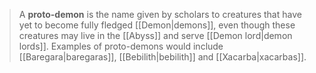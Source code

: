 > A **proto-demon** is the name given by scholars to creatures that have yet to become fully fledged [[Demon|demons]], even though these creatures may live in the [[Abyss]] and serve [[Demon lord|demon lords]]. Examples of proto-demons would include [[Baregara|baregaras]], [[Bebilith|bebilith]] and [[Xacarba|xacarbas]].







